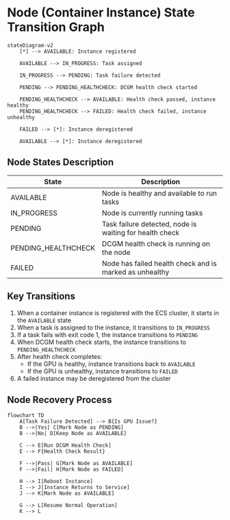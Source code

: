 # Node (Container Instance) State Transition Graph

```mermaid
stateDiagram-v2
    [*] --> AVAILABLE: Instance registered

    AVAILABLE --> IN_PROGRESS: Task assigned

    IN_PROGRESS --> PENDING: Task failure detected

    PENDING --> PENDING_HEALTHCHECK: DCGM health check started

    PENDING_HEALTHCHECK --> AVAILABLE: Health check passed, instance healthy
    PENDING_HEALTHCHECK --> FAILED: Health check failed, instance unhealthy

    FAILED --> [*]: Instance deregistered

    AVAILABLE --> [*]: Instance deregistered
```

## Node States Description

| State | Description |
|-------|-------------|
| AVAILABLE | Node is healthy and available to run tasks |
| IN_PROGRESS | Node is currently running tasks |
| PENDING | Task failure detected, node is waiting for health check |
| PENDING_HEALTHCHECK | DCGM health check is running on the node |
| FAILED | Node has failed health check and is marked as unhealthy |

## Key Transitions

1. When a container instance is registered with the ECS cluster, it starts in the `AVAILABLE` state
2. When a task is assigned to the instance, it transitions to `IN_PROGRESS`
3. If a task fails with exit code 1, the instance transitions to `PENDING`
4. When DCGM health check starts, the instance transitions to `PENDING_HEALTHCHECK`
5. After health check completes:
   - If the GPU is healthy, instance transitions back to `AVAILABLE`
   - If the GPU is unhealthy, instance transitions to `FAILED`
6. A failed instance may be deregistered from the cluster

## Node Recovery Process

```mermaid
flowchart TD
    A[Task Failure Detected] --> B{Is GPU Issue?}
    B -->|Yes| C[Mark Node as PENDING]
    B -->|No| D[Keep Node as AVAILABLE]

    C --> E[Run DCGM Health Check]
    E --> F{Health Check Result}

    F -->|Pass| G[Mark Node as AVAILABLE]
    F -->|Fail| H[Mark Node as FAILED]

    H --> I[Reboot Instance]
    I --> J[Instance Returns to Service]
    J --> K[Mark Node as AVAILABLE]

    G --> L[Resume Normal Operation]
    K --> L
